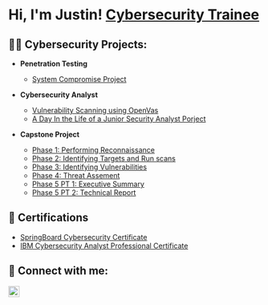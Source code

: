 <h1>Hi, I'm Justin! <a href="https://www.linkedin.com/in/justin-harding-431578294/">Cybersecurity Trainee</a>
<h2>👨‍💻 Cybersecurity Projects:</h2>

- <b>Penetration Testing</b>
  - [System Compromise Project](https://docs.google.com/document/d/16TjiP2W8gwk2bxnCsny3UFhaskBiFYRl3St7ugM_tGc/edit)

- <b>Cybersecurity Analyst</b>
  - [Vulnerability Scanning using OpenVas](https://docs.google.com/document/d/1ahY32nSYWXAZ0JUZQKWtohCNpxqih2HgAvqOFUyOUFA/edit)
  - [A Day In the Life of a Junior Security Analyst Porject](https://docs.google.com/document/d/1Uu92XptwWkaM33VZv3TcyriYrot6GArnc0agEu2fCXg/edit?tab=t.0)
  
- <b>Capstone Project</b>
  - [Phase 1: Performing Reconnaissance](https://docs.google.com/document/d/1SqkVDToy5EKMyIbzX4496XBTJ99Al9o6yL9kTTdBuuw/edit)
  - [Phase 2: Identifying Targets and Run scans](https://docs.google.com/document/d/1n-5lDRO2T8CKbwXPIpHq-XSqUXr1yZcEIaxwVG9eu_Y/edit)
  - [Phase 3: Identifying Vulnerabilities](https://docs.google.com/document/d/1wU98fKSbsRwfQx1i7x4vrogprUPwGo51iyVMBDJrNL8/edit)
  - [Phase 4: Threat Assement](https://docs.google.com/document/d/1wNsoCC_kptj6PtSEGrBijZPcuuM7j9BQDprf-DZTkUg/edit)
  - [Phase 5 PT 1: Executive Summary](https://docs.google.com/document/d/1pPjWhlHL2XJr_bYPLO-I0dlPL5bdb5rCMrOX5M-viiM/edit)
  - [Phase 5 PT 2: Technical Report](https://docs.google.com/document/d/1fmcMEr89KlXDMz45aGWRU-bJ6Swf6CL05omFTLqVh1g/edit)




<h2>📄 Certifications</h2>
 
  - [SpringBoard Cybersecurity Certificate](https://www.credential.net/94b9e557-69ec-4693-8b8f-8371b85331a5#gs.dc7n7x)
  - [IBM Cybersecurity Analyst Professional Certificate](https://www.coursera.org/account/accomplishments/specialization/AB2W1UZ6BGNK)




<h2> 🤳 Connect with me:</h2>


[<img align="left" alt="JoshMadakor | LinkedIn" width="22px" src="https://cdn.jsdelivr.net/npm/simple-icons@v3/icons/linkedin.svg" />][linkedin]


[linkedin]: https://www.linkedin.com/in/justin-harding-431578294

<!--

Here are some ideas to get you started:

- 🔭 I’m currently working on ...
- 🌱 I’m currently learning ...
- 👯 I’m looking to collaborate on ...
- 🤔 I’m looking for help with ...
- 💬 Ask me about ...
- 📫 How to reach me: ...
- 😄 Pronouns: ...
- ⚡ Fun fact: ...
-->
